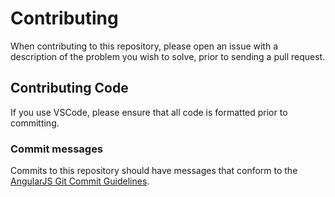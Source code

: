 # Contributing

When contributing to this repository, please open an issue with a description of the problem you wish to solve, prior to sending a pull request.

## Contributing Code

If you use VSCode, please ensure that all code is formatted prior to committing.

### Commit messages

Commits to this repository should have messages that conform to the [AngularJS Git Commit Guidelines](https://github.com/angular/angular.js/blob/master/DEVELOPERS.md#-git-commit-guidelines).